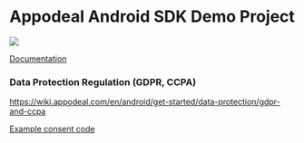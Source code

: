 # Appodeal Android SDK Demo Project

[![](https://img.shields.io/badge/SDK%20version-Stable%202.10.3-brightgreen)](https://wiki.appodeal.com/en/android/get-started)

[Documentation](https://wiki.appodeal.com/en/android/get-started)

### Data Protection Regulation (GDPR, CCPA)
https://wiki.appodeal.com/en/android/get-started/data-protection/gdpr-and-ccpa

[Example consent code](https://github.com/appodeal/appodeal-android-demo/blob/master/app/src/main/java/com/appodeal/test/SplashActivity.java)
